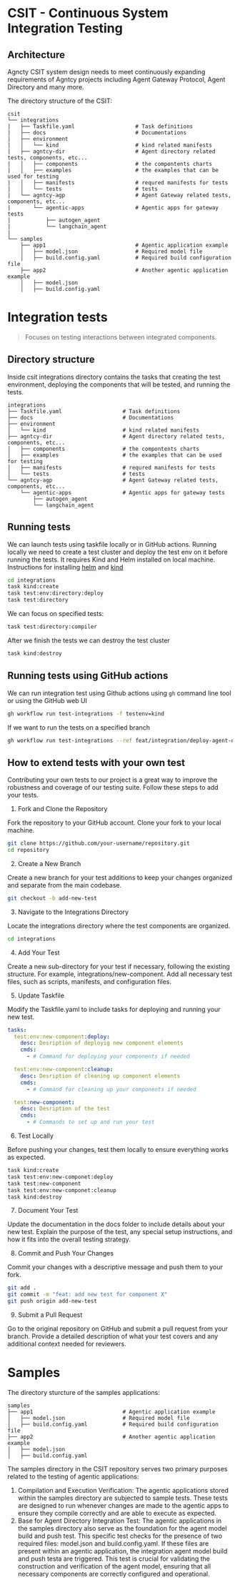 # CSIT - Continuous System Integration Testing

## Architecture

Agncty CSIT system design needs to meet continuously expanding requirements of
Agntcy projects including Agent Gateway Protocol, Agent Directory and many more.

The directory structure of the CSIT:

```
csit
└── integrations
|   ├── Taskfile.yaml                   # Task definitions
|   ├── docs                            # Documentations
|   ├── environment
|   │   └── kind                        # kind related manifests
|   ├── agntcy-dir                      # Agent directory related tests, components, etc...
|   │   ├── components                  # the compontents charts
|   │   ├── examples                    # the examples that can be used for testing
|   │   ├── manifests                   # requred manifests for tests
|   │   └── tests                       # tests
|   └── agntcy-agp                      # Agent Gateway related tests, components, etc...
|       └── agentic-apps                # Agentic apps for gateway tests
|           ├── autogen_agent
|           └── langchain_agent
|
└── samples
    ├── app1                            # Agentic application example
    │   ├── model.json                  # Required model file
    │   ├── build.config.yaml           # Required build configuration file
    ├── app2                            # Another agentic application example
    │   ├── model.json
    │   ├── build.config.yaml
```


# Integration tests

> Focuses on testing interactions between integrated components.

## Directory structure

Inside csit integrations directory contains the tasks that creating the test
environment, deploying the components that will be tested, and running the tests.

```
integrations
├── Taskfile.yaml                   # Task definitions
├── docs                            # Documentations
├── environment
│   └── kind                        # kind related manifests
├── agntcy-dir                      # Agent directory related tests, components, etc...
│   ├── components                  # the compontents charts
│   ├── examples                    # the examples that can be used for testing
│   ├── manifests                   # requred manifests for tests
│   └── tests                       # tests
└── agntcy-agp                      # Agent Gateway related tests, components, etc...
    └── agentic-apps                # Agentic apps for gateway tests
        ├── autogen_agent
        └── langchain_agent
```

## Running tests

We can launch tests using taskfile locally or in GitHub actions.
Running locally we need to create a test cluster and deploy the test env on
it before running the tests. It requires Kind and Helm installed on local machine.
Instructions for installing [helm](https://helm.sh/docs/intro/install/) and [kind](https://kind.sigs.k8s.io/docs/user/quick-start/#installation)

```bash
cd integrations
task kind:create
task test:env:directory:deploy
task test:directory
```

We can focus on specified tests:
```bash
task test:directory:compiler
```

After we finish the tests we can destroy the test cluster
```bash
task kind:destroy
```


## Running tests using GitHub actions

We can run integration test using Github actions using `gh` command line tool or using the GitHub web UI

```bash
gh workflow run test-integrations -f testenv=kind
```

If we want to run the tests on a specified branch

```bash
gh workflow run test-integrations --ref feat/integration/deploy-agent-directory -f testenv=kind
```


## How to extend tests with your own test

Contributing your own tests to our project is a great way to improve the robustness and coverage of our testing suite. Follow these steps to add your tests.

1. Fork and Clone the Repository

Fork the repository to your GitHub account.
Clone your fork to your local machine.

```bash
git clone https://github.com/your-username/repository.git
cd repository
```

2. Create a New Branch

Create a new branch for your test additions to keep your changes organized and separate from the main codebase.


```bash
git checkout -b add-new-test
```

3. Navigate to the Integrations Directory

Locate the integrations directory where the test components are organized.

```bash
cd integrations
```

4. Add Your Test

Create a new sub-directory for your test if necessary, following the existing structure. For example, integrations/new-component.
Add all necessary test files, such as scripts, manifests, and configuration files.

5. Update Taskfile

Modify the Taskfile.yaml to include tasks for deploying and running your new test.

```yaml
tasks:
  test:env:new-component:deploy:
    desc: Desription of deployig new component elements
    cmds:
      - # Command for deploying your components if needed

  test:env:new-component:cleanup:
    desc: Desription of cleaning up component elements
    cmds:
      - # Command for cleaning up your components if needed

  test:new-component:
    desc: Desription of the test
    cmds:
      - # Commands to set up and run your test
```

6. Test Locally

Before pushing your changes, test them locally to ensure everything works as expected.

```bash
task kind:create
task test:env:new-componet:deploy
task test:new-component
task test:env:new-componet:cleanup
task kind:destroy
```

7. Document Your Test

Update the documentation in the docs folder to include details about your new test. Explain the purpose of the test, any special setup instructions, and how it fits into the overall testing strategy.

8. Commit and Push Your Changes

Commit your changes with a descriptive message and push them to your fork.

```bash
git add .
git commit -m "feat: add new test for component X"
git push origin add-new-test
```

9. Submit a Pull Request

Go to the original repository on GitHub and submit a pull request from your branch.
Provide a detailed description of what your test covers and any additional context needed for reviewers.

# Samples

The directory sturcture of the samples applications:

```
samples
├── app1                            # Agentic application example
│   ├── model.json                  # Required model file
│   ├── build.config.yaml           # Required build configuration file
├── app2                            # Another agentic application example
│   ├── model.json
│   ├── build.config.yaml
```

The samples directory in the CSIT repository serves two primary purposes related to the testing of agentic applications:


1. Compilation and Execution Verification: The agentic applications stored within the samples directory are subjected to sample tests. These tests are designed to run whenever changes are made to the agentic apps to ensure they compile correctly and are able to execute as expected.
2. Base for Agent Directory Integration Test:
The agentic applications in the samples directory also serve as the foundation for the agent model build and push test. This specific test checks for the presence of two required files: model.json and build.config.yaml. If these files are present within an agentic application, the integration agent model build and push testa are triggered. This test is crucial for validating the construction and verification of the agent model, ensuring that all necessary components are correctly configured and operational.
